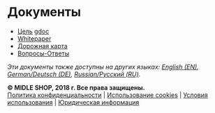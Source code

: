 # Документы

- [Цель](/ru/purpose) [gdoc](https://docs.google.com/document/d/1MysWSzmGAURVDg8vwV2pokbshGe3lARUaHOD_DKgjrY/edit?usp=sharing)
- [Whitepaper](/ru/whitepaper)
- [Дорожная карта](/ru/roadmap)
- [Вопросы-Ответы](/ru/faq)

_Эти документы также доступны на других языках: [English (EN)](/en), [German/Deutsch (DE)](/de), [Russian/Русский (RU)](/ru)._

**© MIDLE SHOP, 2018 г. Все права защищены.**  
[Политика конфиденциальности](/ru/privacy-policy) | [Использование cookies](/ru/cookies) | [Условия использования](/ru/terms) | [Юридическая информация](/ru/legal)
